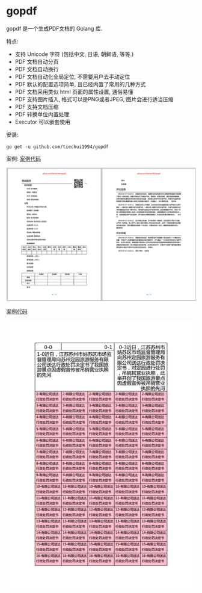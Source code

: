 # gopdf

gopdf 是一个生成PDF文档的 Golang 库.

特点:

- 支持 Unicode 字符 (包括中文, 日语, 朝鲜语, 等等.)
- PDF 文档自动分页
- PDF 文档自动换行
- PDF 文档自动化全局定位, 不需要用户去手动定位
- PDF 默认的配置选项简单, 且已经内置了常用的几种方式
- PDF 文档采用类似 html 页面的属性设置, 通俗易懂
- PDF 支持图片插入, 格式可以是PNG或者JPEG, 图片会进行适当压缩
- PDF 支持文档压缩
- PDF 转换单位内置处理
- Executor 可以嵌套使用

安装:

```
go get -u github.com/tiechui1994/gopdf
```

案例: [案例代码](./example/complex_report_test.go)

![](./example/pictures/example.png)


[案例代码](./table_test.go#L19)

![](./example/pictures/table.png)